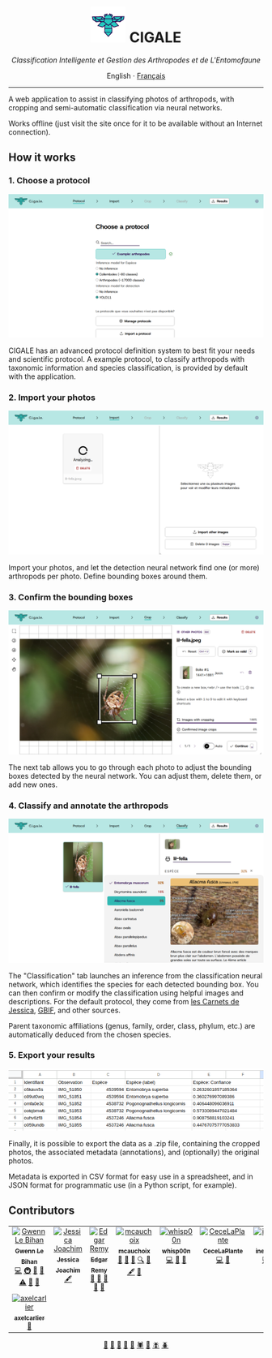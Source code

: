 <div align=center>
   <h1>
      <img src="./static/favicon.png" height="70">
      CIGALE
   </h1>
   <em>
			Classification Intelligente et Gestion des Arthropodes et de L'Entomofaune
   </em>

English · <a href="./README_FR.md">Français</a>

</div>

---

A web application to assist in classifying photos of arthropods, with cropping and semi-automatic classification via neural networks.

Works offline (just visit the site once for it to be available without an Internet connection).

## How it works

### 1. Choose a protocol

![](./tests/readme.spec.js-snapshots/screenshots-en-protocol-1-chromium-linux.png)

CIGALE has an advanced protocol definition system to best fit your needs and scientific protocol. A example protocol, to classify arthropods with taxonomic information and species classification, is provided by default with the application.

### 2. Import your photos

![](./tests/readme.spec.js-snapshots/screenshots-en-import-1-chromium-linux.png)

Import your photos, and let the detection neural network find one (or more) arthropods per photo. Define bounding boxes around them.

### 3. Confirm the bounding boxes

![](./tests/readme.spec.js-snapshots/screenshots-en-crop-1-chromium-linux.png)

The next tab allows you to go through each photo to adjust the bounding boxes detected by the neural network. You can adjust them, delete them, or add new ones.

### 4. Classify and annotate the arthropods

![](./tests/readme.spec.js-snapshots/screenshots-en-classify-1-chromium-linux.png)

The "Classification" tab launches an inference from the classification neural network, which identifies the species for each detected bounding box. You can then confirm or modify the classification using helpful images and descriptions. For the default protocol, they come from [les Carnets de Jessica](https://jessica-joachim.fr), [GBIF](https://gbif.org), and other sources.

Parent taxonomic affiliations (genus, family, order, class, phylum, etc.) are automatically deduced from the chosen species.

### 5. Export your results

![](./static/screenshot-exports-csv.png)

Finally, it is possible to export the data as a .zip file, containing the cropped photos, the associated metadata (annotations), and (optionally) the original photos.

Metadata is exported in CSV format for easy use in a spreadsheet, and in JSON format for programmatic use (in a Python script, for example).

## Contributors

<!-- ALL-CONTRIBUTORS-LIST:START - Do not remove or modify this section -->
<!-- prettier-ignore-start -->
<!-- markdownlint-disable -->
<table>
  <tbody>
    <tr>
      <td align="center" valign="top" width="14.28%"><a href="https://gwen.works/"><img src="https://avatars.githubusercontent.com/u/39094199?v=4?s=100" width="100px;" alt="Gwenn Le Bihan"/><br /><sub><b>Gwenn Le Bihan</b></sub></a><br /><a href="https://github.com/cigaleapp/cigale/commits?author=gwennlbh" title="Code">💻</a> <a href="#infra-gwennlbh" title="Infrastructure (Hosting, Build-Tools, etc)">🚇</a> <a href="#maintenance-gwennlbh" title="Maintenance">🚧</a> <a href="#projectManagement-gwennlbh" title="Project Management">📆</a> <a href="https://github.com/cigaleapp/cigale/commits?author=gwennlbh" title="Tests">⚠️</a> <a href="#design-gwennlbh" title="Design">🎨</a> <a href="#talk-gwennlbh" title="Talks">📢</a></td>
      <td align="center" valign="top" width="14.28%"><a href="https://jessica-joachim.com/qui-suis-je/"><img src="https://i0.wp.com/jessica-joachim.com/wp-content/uploads/2023/11/cropped-Paon-du-jour-2.png?s=100" width="100px;" alt="Jessica Joachim"/><br /><sub><b>Jessica Joachim</b></sub></a><br /><a href="#content" title="Content">🖋</a></td>
      <td align="center" valign="top" width="14.28%"><a href="https://github.com/edgaremy"><img src="https://avatars.githubusercontent.com/u/83783043?v=4?s=100" width="100px;" alt="Edgar Remy"/><br /><sub><b>Edgar Remy</b></sub></a><br /><a href="https://github.com/cigaleapp/cigale/issues?q=author%3Aedgaremy" title="Bug reports">🐛</a> <a href="#userTesting-edgaremy" title="User Testing">📓</a> <a href="#data-edgaremy" title="Data">🔣</a> <a href="#ideas-edgaremy" title="Ideas, Planning, & Feedback">🤔</a> <a href="#projectManagement-edgaremy" title="Project Management">📆</a></td>
      <td align="center" valign="top" width="14.28%"><a href="https://github.com/mcauchoix"><img src="https://avatars.githubusercontent.com/u/727164?v=4?s=100" width="100px;" alt="mcauchoix"/><br /><sub><b>mcauchoix</b></sub></a><br /><a href="https://github.com/cigaleapp/cigale/issues?q=author%3Amcauchoix" title="Bug reports">🐛</a> <a href="#userTesting-mcauchoix" title="User Testing">📓</a> <a href="#promotion-mcauchoix" title="Promotion">📣</a> <a href="#fundingFinding-mcauchoix" title="Funding Finding">🔍</a> <a href="#ideas-mcauchoix" title="Ideas, Planning, & Feedback">🤔</a> <a href="#content-mcauchoix" title="Content">🖋</a> <a href="#projectManagement-mcauchoix" title="Project Management">📆</a></td>
      <td align="center" valign="top" width="14.28%"><a href="https://github.com/WhiSp00n"><img src="https://avatars.githubusercontent.com/u/125924054?v=4?s=100" width="100px;" alt="whisp00n"/><br /><sub><b>whisp00n</b></sub></a><br /><a href="https://github.com/cigaleapp/cigale/commits?author=WhiSp00n" title="Code">💻</a> <a href="#design-WhiSp00n" title="Design">🎨</a> <a href="#talk-WhiSp00n" title="Talks">📢</a></td>
      <td align="center" valign="top" width="14.28%"><a href="https://github.com/CceceLaPlante"><img src="https://avatars.githubusercontent.com/u/103273947?v=4?s=100" width="100px;" alt="CeceLaPlante"/><br /><sub><b>CeceLaPlante</b></sub></a><br /><a href="https://github.com/cigaleapp/cigale/commits?author=CceceLaPlante" title="Code">💻</a> <a href="#talk-CceceLaPlante" title="Talks">📢</a></td>
      <td align="center" valign="top" width="14.28%"><a href="https://github.com/InesCharles"><img src="https://avatars.githubusercontent.com/u/128176927?v=4?s=100" width="100px;" alt="inescharles"/><br /><sub><b>inescharles</b></sub></a><br /><a href="https://github.com/cigaleapp/cigale/commits?author=InesCharles" title="Code">💻</a> <a href="#talk-InesCharles" title="Talks">📢</a> <a href="#design-InesCharles" title="Design">🎨</a></td>
    </tr>
    <tr>
      <td align="center" valign="top" width="14.28%"><a href="https://github.com/axelcarlier"><img src="https://avatars.githubusercontent.com/u/32259135?v=4?s=100" width="100px;" alt="axelcarlier"/><br /><sub><b>axelcarlier</b></sub></a><br /><a href="#projectManagement-axelcarlier" title="Project Management">📆</a></td>
    </tr>
  </tbody>
</table>

<!-- markdownlint-restore -->
<!-- prettier-ignore-end -->

<!-- ALL-CONTRIBUTORS-LIST:END -->

<p align="center">
  <a href="https://www.gbif.org/species/165599324">🐞</a>
  <a href="https://www.gbif.org/species/4342">🐜</a>
  <a href="https://www.gbif.org/species/797">🦋</a>
  <a href="https://www.gbif.org/species/1718308">🦗</a>
  <a href="https://www.gbif.org/species/1341976">🐝</a>
  <a href="https://www.gbif.org/species/1496">🕷️</a>
  <a href="https://www.gbif.org/species/797">🐛</a>
  <a href="https://www.gbif.org/species/1524843">🪰</a>
  <a href="https://www.gbif.org/species/1043502">🪲</a>
</p>

